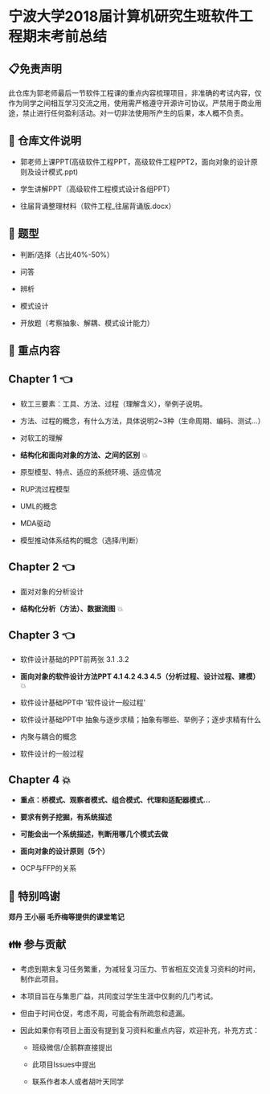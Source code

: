 宁波大学2018届计算机研究生班软件工程期末考前总结
===============

:clipboard:免责声明
--------------
此仓库为郭老师最后一节软件工程课的重点内容梳理项目，非准确的考试内容，仅作为同学之间相互学习交流之用，使用需严格遵守开源许可协议。严禁用于商业用途，禁止进行任何盈利活动。对一切非法使用所产生的后果，本人概不负责。


:memo: 仓库文件说明
-------------
* 郭老师上课PPT(高级软件工程PPT，高级软件工程PPT2，面向对象的设计原则及设计模式.ppt)

* 学生讲解PPT（高级软件工程模式设计各组PPT）

* 往届背诵整理材料（软件工程_往届背诵版.docx）

:green_book: 题型
--------------
* 判断/选择（占比40%-50%）

* 问答

* 辨析

* 模式设计

* 开放题（考察抽象、解耦、模式设计能力）


:book: 重点内容
--------------

## Chapter 1 :point_left:

* 软工三要素：工具、方法、过程（理解含义），举例子说明。

* 方法、过程的概念，有什么方法，具体说明2~3种（生命周期、编码、测试...）

* 对软工的理解

* **结构化和面向对象的方法、之间的区别** :boom:

* 原型模型、特点、适应的系统环境、适应情况

* RUP流过程模型

* UML的概念

* MDA驱动

* 模型推动体系结构的概念（选择/判断）


## Chapter 2 :point_left:

* 面对对象的分析设计

* **结构化分析（方法）、数据流图** :boom:


## Chapter 3 :point_left:

* 软件设计基础的PPT前两张 3.1 .3.2

* **面向对象的软件设计方法PPT 4.1 4.2 4.3 4.5（分析过程、设计过程、建模）** :boom:

* 软件设计基础PPT中 '软件设计一般过程'

* 软件设计基础PPT中 抽象与逐步求精；抽象有哪些、举例子；逐步求精有什么

* 内聚与耦合的概念

* 软件设计的一般过程


## Chapter 4 :boom:

* **重点：桥模式、观察者模式、组合模式、代理和适配器模式...**

* **要求有例子挖掘，有系统描述**

* **可能会出一个系统描述，判断用哪几个模式去做**

* **面向对象的设计原则（5个）**

* OCP与FFP的关系

:clap: 特别鸣谢
-------------

**郑丹 王小丽 毛乔梅等提供的课堂笔记**

:family: 参与贡献
--------------

* 考虑到期末复习任务繁重，为减轻复习压力、节省相互交流复习资料的时间，制作此项目。

* 本项目旨在与集思广益，共同度过学生生涯中仅剩的几门考试。

* 但由于时间仓促，考虑不周，可能会有所疏忽和遗漏。

* 因此如果你有项目上面没有提到复习资料和重点内容，欢迎补充，补充方式：

  * 班级微信/企鹅群直接提出

  * 此项目Issues中提出

  * 联系作者本人或者胡叶天同学
